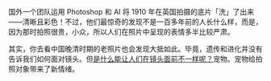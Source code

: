 国外一个团队运用 Photoshop 和 AI 将 1910 年在英国拍摄的底片「洗」了出来——清晰且彩色！不过，他们最惊奇的发现不是一百多年前的人长什么样，而是，因为那时拍照很贵，小众，所以人们在照片中呈现的表情多半比较严肃。

其实，你去看中国晚清时期的老照片也会发现大抵如此。毕竟，遗传和进化并没有告诉我们如何面对镜头。但[是什么能让人们在镜头面前不一样呢？](https://www.youtube.com/watch?v=uT8DHeSmA3Y)宠物。宠物给拍照对象带来了新情绪。
